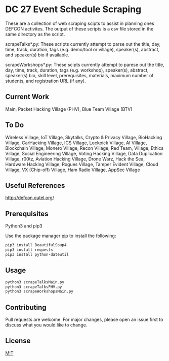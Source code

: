 # DC 27 Event Schedule Scraping

These are a collection of web scraping scipts to assist in planning ones DEFCON activites. The output of these scripts is a csv file stored in the same directory as the script. 

scrapeTalks\*.py:
These scripts currently attempt to parse out the title, day, time, track, duration, tags (e.g. demo/tool or village), speaker(s), abstract, and speaker(s) bio if available.

scrapeWorkshops\*.py:
These scipts currently attempt to parese out the title, day, time, track, duration, tags (e.g. workshop), speaker(s), abstract, speaker(s) bio, skill level, prerequisites, materials, maximum number of students, and registration URL (if any).

## Current Work
Main, Packet Hacking Village (PHV), Blue Team Village (BTV)

## To Do
Wireless Village, IoT Village, Skytalks, Crypto & Privacy Village, BioHacking Village, CarHacking Village, ICS Village, Lockpick Village, AI Village, Blockchain Village, Monero Village, Recon Village, Red Team, Village, Ethics Village, Social Engineering Village, Voting Hacking Village, Data Duplication Village, r00tz, Aviation Hacking Village, Drone Warz, Hack the Sea, Hardware Hacking Village, Rogues Village, Tamper Evident Village, Cloud Village, VX (Chip-off) Village, Ham Radio Village, AppSec Village

## Useful References
http://defcon.outel.org/

## Prerequisites
Python3 and pip3

Use the package manager [pip](https://pip.pypa.io/en/stable/) to install the following:

```bash
pip3 install BeautifulSoup4
pip3 install requests
pip3 install python-dateutil
```

## Usage
```bash
python3 scrapeTalksMain.py
python3 scrapeTalksPHV.py
python3 scrapeWorkshopsMain.py
```

## Contributing
Pull requests are welcome. For major changes, please open an issue first to discuss what you would like to change.

## License
[MIT](https://choosealicense.com/licenses/mit/)
